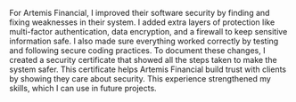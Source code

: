 
For Artemis Financial, I improved their software security by finding and fixing weaknesses in their system. I added extra layers of protection like multi-factor authentication, data encryption, and a firewall to keep sensitive information safe. I also made sure everything worked correctly by testing and following secure coding practices. To document these changes, I created a security certificate that showed all the steps taken to make the system safer. This certificate helps Artemis Financial build trust with clients by showing they care about security. This experience strengthened my skills, which I can use in future projects.
